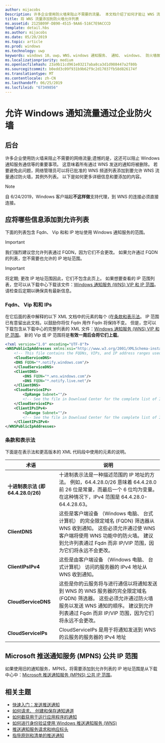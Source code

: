 ```yaml
---
author: mijacobs
Description: 许多企业使用防火墙来阻止不需要的流量。 本文档介绍了如何才能让 WNS 流量通过防火墙。
title: 将 WNS 流量添加到防火墙允许列表
ms.assetid: 2125B09F-DB90-4515-9AA6-516C7E9ACCCD
template: detail.hbs
ms.author: mijacobs
ms.date: 05/20/2019
ms.topic: article
ms.prod: windows
ms.technology: uwp
keywords: windows 10，uwp，WNS，windows 通知服务、 通知、 windows、 防火墙故障排除、 IP、 流量、 企业版、 网络、 IPv4、 VIP、 FQDN，公共 IP 地址
ms.localizationpriority: medium
ms.openlocfilehash: 23a9b11cd961e03217aba8ca3d1d988447a2f80b
ms.sourcegitcommit: b0edd3c09f931b9b62f9c2d17037fb58d826174f
ms.translationtype: MT
ms.contentlocale: zh-CN
ms.lasthandoff: 06/25/2019
ms.locfileid: "67349856"
---
```

# <a name="allowing-windows-notification-traffic-through-enterprise-firewalls"></a>允许 Windows 通知流量通过企业防火墙

## <a name="background"></a>后台
许多企业使用防火墙来阻止不需要的网络流量;遗憾的是，这还可以阻止 Windows 通知服务通信等的重要事项。 这意味着所有通过 WNS 发送的通知将被删除。 若要避免此问题，网络管理员可以将已批准的 WNS 频道列表添加到要允许 WNS 流量通过防火墙，其例外列表。 以下是如何更多详细信息和要添加的内容。 

> [!Note] 
自 6/24/2019，Windows 客户端起**不这样做**支持代理，到 WNS 的连接必须直接连接。

## <a name="what-information-should-be-added-to-the-allowlist"></a>应将哪些信息添加到允许列表
下面的列表包含 Fqdn、 Vip 和和 IP 地址使用 Windows 通知服务的范围。 

> [!IMPORTANT]
> 我们强烈建议您允许列表通过 FQDN，因为它们不会更改。 如果允许通过 FQDN 的列表，您不需要也允许的 IP 地址范围。

> [!IMPORTANT]
> 将定期; 更改 IP 地址范围因此，它们不包含此页上。 如果想要查看的 IP 范围列表，您可以从下载中心下载该文件：[Windows 通知服务 (WNS) VIP 和 IP 范围](https://www.microsoft.com/download/details.aspx?id=44238)。 请检查后定期以确保具有最新信息。 


### <a name="fqdns-vips-and-ips"></a>Fqdn、 Vip 和和 IPs
在它后面的表中解释的以下 XML 文档中的元素的每个 (在[条款和表示法](#terms-and-notations)。 IP 范围已有意留出此文档，以鼓励你将仅 Fqdn 用作 Fqdn 将保持不变。 但是，您可以下载包含从下载中心的完整列表的 XML 文件：[Windows 通知服务 (WNS) VIP 和 IP 范围](https://www.microsoft.com/download/details.aspx?id=44238)。 新的 Vip 或 IP 范围将是**有效一周后会将它们上载**。

```XML
<?xml version="1.0" encoding="UTF-8"?>
<WNSPublicIpAddresses xmlns:xsi="http://www.w3.org/2001/XMLSchema-instance" xmlns:xsd="http://www.w3.org/2001/XMLSchema">
    <!-- This file contains the FQDNs, VIPs, and IP address ranges used by the Windows Notification Service. A new text file will be uploaded every time a new VIP or IP range is released in production.  Please copy the below information and perform the necessary changes on your site. Endpoints in CloudService nodes are used for cloud services to send notifications to WNS. Endpoints in Client nodes are used by devices to receive notifications from WNS. --> 
    <CloudServiceDNS>
    <DNS FQDN="*.notify.windows.com"/>
    </CloudServiceDNS>
    <ClientDNS>
        <DNS FQDN="*.wns.windows.com"/>
        <DNS FQDN="*.notify.live.net"/>
    </ClientDNS>
    <CloudServiceIPs>
        <IpRange Subnet=""/>
        <!-- See the file in Download Center for the complete list of IP ranges -->
    </CloudServiceIPs>
    <ClientIPsIPv4>
        <IpRange Subnet=""/>
        <!-- See the file in Download Center for the complete list of IP ranges -->
    </ClientIPsIPv4>
</WNSPublicIpAddresses>

```

### <a name="terms-and-notations"></a>条款和表示法
下面是在表示法和更高版本的 XML 代码段中使用的元素的说明。

| 术语 | 说明 |
|---|---|
| **十进制表示法 (即 64.4.28.0/26)** | 十进制表示法是一种描述范围的 IP 地址的方法。 例如，64.4.28.0/26 意味着 64.4.28.0 前 26 位是常量，而最后一个 6 位均为变量。  在这种情况下，IPv4 范围是 64.4.28.0-64.4.28.63。 |
| **ClientDNS** | 这些是客户端设备 （Windows 电脑、 台式计算机） 的完全限定域名 (FQDN) 筛选器从 WNS 收到通知。 这些必须允许通过使 WNS 客户端将使用 WNS 功能中的防火墙。  建议到允许列表通过 Fqdn 而非 IP/VIP 范围，因为它们将永远不会更改。 |
| **ClientIPsIPv4** | 这些是由客户端设备 （Windows 电脑、 台式计算机） 访问的服务器的 IPv4 地址从 WNS 收到通知。 |
| **CloudServiceDNS** | 这些是你的云服务将与进行通信以将通知发送到 WNS 的 WNS 服务器的完全限定域名 (FQDN) 筛选器。 这些必须允许通过防火墙服务以发送 WNS 通知的顺序。  建议到允许列表通过 Fqdn 而非 IP/VIP 范围，因为它们将永远不会更改。|
| **CloudServiceIPs** | CloudServiceIPs 是用于将通知发送到 WNS 的云服务的服务器的 IPv4 地址  |


## <a name="microsoft-push-notifications-service-mpns-public-ip-ranges"></a>Microsoft 推送通知服务 (MPNS) 公共 IP 范围
如果使用旧的通知服务，MPNS，将需要添加到允许列表的 IP 地址范围是从下载中心中：[Microsoft 推送通知服务 (MPNS) 公共 IP 范围](https://www.microsoft.com/download/details.aspx?id=44535)。


## <a name="related-topics"></a>相关主题

* [快速入门：发送推送通知](https://docs.microsoft.com/previous-versions/windows/apps/hh868252(v=win.10))
* [如何请求、 创建和保存通知通道](https://docs.microsoft.com/previous-versions/windows/apps/hh465412(v=win.10))
* [如何截获用于运行应用程序的通知](https://docs.microsoft.com/previous-versions/windows/apps/jj709907(v=win.10))
* [如何进行身份验证使用 Windows 推送通知服务 (WNS)](https://docs.microsoft.com/previous-versions/windows/apps/hh465407(v=win.10))
* [推送通知服务请求和响应标头](https://docs.microsoft.com/previous-versions/windows/apps/hh465435(v=win.10))
* [指导原则和清单的推送通知](https://docs.microsoft.com/windows/uwp/controls-and-patterns/tiles-and-notifications-windows-push-notification-services--wns--overview)
 
